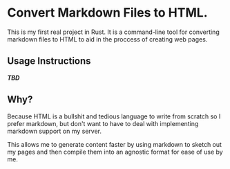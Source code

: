 # Convert Markdown Files to HTML.

This is my first real project in Rust.  It is a command-line tool for converting markdown files to HTML to aid in the proccess of creating web pages.


## Usage Instructions
__*TBD*__


## Why?
Because HTML is a bullshit and tedious language to write from scratch so I prefer markdown, but don't want to have to deal with implementing markdown support on my server.  

This allows me to generate content faster by using markdown to sketch out my pages and then compile them into an agnostic format for ease of use by me.

